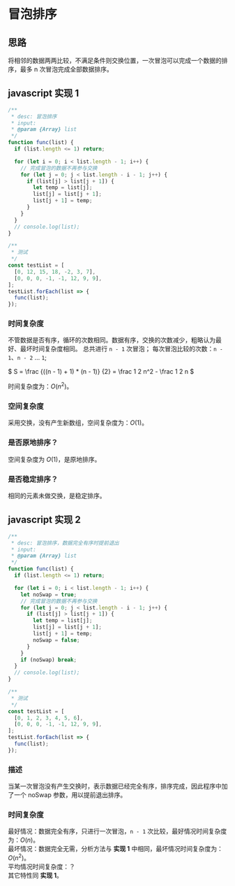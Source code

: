 # 冒泡排序

## 思路  
将相邻的数据两两比较，不满足条件则交换位置，一次冒泡可以完成一个数据的排序，最多 n 次冒泡完成全部数据排序。

## javascript 实现 1
```js
/**
 * desc: 冒泡排序
 * input:
 * @param {Array} list
 */
function func(list) {
  if (list.length <= 1) return;

  for (let i = 0; i < list.length - 1; i++) {
    // 完成冒泡的数据不再参与交换
    for (let j = 0; j < list.length - i - 1; j++) {
      if (list[j] > list[j + 1]) {
        let temp = list[j];
        list[j] = list[j + 1];
        list[j + 1] = temp;
      }
    }
  }
  // console.log(list);
}

/**
 * 测试
 */
const testList = [
  [0, 12, 15, 18, -2, 3, 7],
  [0, 0, 0, -1, -1, 12, 9, 9],
];
testList.forEach(list => {
  func(list);
});
```

### 时间复杂度
不管数据是否有序，循环的次数相同。数据有序，交换的次数减少，粗略认为最好、最坏时间复杂度相同。
总共进行 `n - 1` 次冒泡；
每次冒泡比较的次数：`n - 1`、`n - 2` ... `1`;

$ S = \frac {((n - 1) + 1) * (n - 1)} {2} = \frac 1 2 n^2 - \frac 1 2 n $

时间复杂度为：$O(n^2)$。

### 空间复杂度
采用交换，没有产生新数组，空间复杂度为：$O(1)$。

### 是否原地排序？
空间复杂度为 $O(1)$，是原地排序。

### 是否稳定排序？
相同的元素未做交换，是稳定排序。


## javascript 实现 2
```js
/**
 * desc: 冒泡排序，数据完全有序时提前退出
 * input:
 * @param {Array} list
 */
function func(list) {
  if (list.length <= 1) return;

  for (let i = 0; i < list.length - 1; i++) {
    let noSwap = true;
    // 完成冒泡的数据不再参与交换
    for (let j = 0; j < list.length - i - 1; j++) {
      if (list[j] > list[j + 1]) {
        let temp = list[j];
        list[j] = list[j + 1];
        list[j + 1] = temp;
        noSwap = false;
      }
    }
    if (noSwap) break;
  }
  // console.log(list);
}

/**
 * 测试
 */
const testList = [
  [0, 1, 2, 3, 4, 5, 6],
  [0, 0, 0, -1, -1, 12, 9, 9],
];
testList.forEach(list => {
  func(list);
});
```
### 描述
当某一次冒泡没有产生交换时，表示数据已经完全有序，排序完成，因此程序中加了一个 noSwap 参数，用以提前退出排序。

### 时间复杂度
最好情况：数据完全有序，只进行一次冒泡，`n - 1` 次比较，最好情况时间复杂度为：$O(n)$。  
最坏情况：数据完全无需，分析方法与 **实现 1** 中相同，最坏情况时间复杂度为：$O(n^2)$。  
平均情况时间复杂度：？  
其它特性同 **实现 1**。

